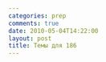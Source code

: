 ```yaml
---
categories: prep
comments: true
date: 2010-05-04T14:22:00
layout: post
title: Темы для 186
---
```


